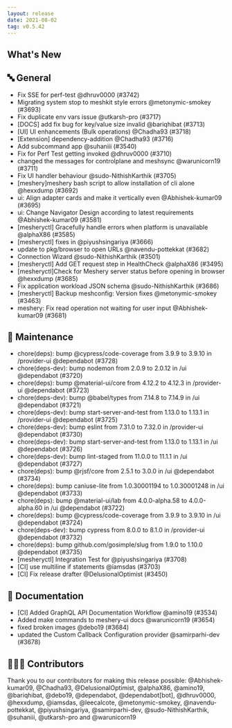```yaml
---
layout: release
date: 2021-08-02
tag: v0.5.42
---
```


## What's New
## 🔤 General
- Fix SSE for perf-test @dhruv0000 (#3742)
- Migrating system stop to meshkit style errors @metonymic-smokey (#3693)
- Fix duplicate env vars issue @utkarsh-pro (#3717)
- [DOCS] add fix bug for key/value size invalid  @bariqhibat (#3713)
- [UI] UI enhancements (Bulk operations) @Chadha93 (#3718)
- [Extension] dependency-addition @Chadha93 (#3716)
- Add subcommand app @suhaniii (#3540)
- Fix for Perf Test getting invoked @dhruv0000 (#3710)
- changed the messages for controlplane and meshsync @warunicorn19 (#3711)
- Fix UI handler behaviour @sudo-NithishKarthik (#3705)
- [meshery]meshery bash script to allow installation of cli alone @hexxdump (#3692)
- ui: Align adapter cards and make it vertically even @Abhishek-kumar09 (#3695)
- ui: Change Navigator Design according to latest requirements @Abhishek-kumar09 (#3581)
- [mesheryctl] Gracefully handle errors when platform is unavailable @alphaX86 (#3585)
- [mesheryctl] fixes in  @piyushsingariya (#3666)
- update to pkg/browser to open URLs @navendu-pottekkat (#3682)
- Connection Wizard @sudo-NithishKarthik (#3501)
- [mesheryctl] Add GET request step in HealthCheck @alphaX86 (#3495)
- [mesheryctl]Check for Meshery server status before opening in browser @hexxdump (#3685)
- Fix application workload JSON schema @sudo-NithishKarthik (#3686)
- [mesheryctl] Backup meshconfig: Version fixes @metonymic-smokey (#3463)
- meshery: Fix read operation not waiting for user input @Abhishek-kumar09 (#3681)

## 🧰 Maintenance

- chore(deps): bump @cypress/code-coverage from 3.9.9 to 3.9.10 in /provider-ui @dependabot (#3728)
- chore(deps-dev): bump nodemon from 2.0.9 to 2.0.12 in /ui @dependabot (#3720)
- chore(deps): bump @material-ui/core from 4.12.2 to 4.12.3 in /provider-ui @dependabot (#3723)
- chore(deps-dev): bump @babel/types from 7.14.8 to 7.14.9 in /ui @dependabot (#3721)
- chore(deps-dev): bump start-server-and-test from 1.13.0 to 1.13.1 in /provider-ui @dependabot (#3725)
- chore(deps-dev): bump eslint from 7.31.0 to 7.32.0 in /provider-ui @dependabot (#3730)
- chore(deps-dev): bump start-server-and-test from 1.13.0 to 1.13.1 in /ui @dependabot (#3726)
- chore(deps-dev): bump lint-staged from 11.0.0 to 11.1.1 in /ui @dependabot (#3727)
- chore(deps): bump @rjsf/core from 2.5.1 to 3.0.0 in /ui @dependabot (#3734)
- chore(deps): bump caniuse-lite from 1.0.30001194 to 1.0.30001248 in /ui @dependabot (#3733)
- chore(deps): bump @material-ui/lab from 4.0.0-alpha.58 to 4.0.0-alpha.60 in /ui @dependabot (#3722)
- chore(deps): bump @cypress/code-coverage from 3.9.9 to 3.9.10 in /ui @dependabot (#3724)
- chore(deps-dev): bump cypress from 8.0.0 to 8.1.0 in /provider-ui @dependabot (#3732)
- chore(deps): bump github.com/gosimple/slug from 1.9.0 to 1.10.0 @dependabot (#3735)
- [mesheryctl] Integration Test for  @piyushsingariya (#3708)
- [CI] use multiline if statements @iamsdas (#3703)
- [CI] Fix release drafter @DelusionalOptimist (#3450)

## 📖 Documentation

- [CI] Added GraphQL API Documentation Workflow @amino19 (#3534)
- Added make commands to meshery-ui docs @warunicorn19 (#3654)
- fixed broken images @debo19 (#3684)
- updated the Custom Callback Configuration provider @samirparhi-dev (#3678)

## 👨🏽‍💻 Contributors

Thank you to our contributors for making this release possible:
@Abhishek-kumar09, @Chadha93, @DelusionalOptimist, @alphaX86, @amino19, @bariqhibat, @debo19, @dependabot, @dependabot[bot], @dhruv0000, @hexxdump, @iamsdas, @leecalcote, @metonymic-smokey, @navendu-pottekkat, @piyushsingariya, @samirparhi-dev, @sudo-NithishKarthik, @suhaniii, @utkarsh-pro and @warunicorn19
 

